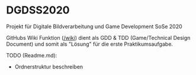 # DGDSS2020
Projekt für Digitale Bildverarbeitung und Game Development SoSe 2020

GitHubs Wiki Funktion ([/wiki](https://github.com/FabianLars/DGDSS2020/wiki)) dient als GDD & TDD (Game/Technical Design Document) und somit als "Lösung" für die erste Praktikumsaufgabe.

TODO (Readme.md): 
- Ordnerstruktur beschreiben
